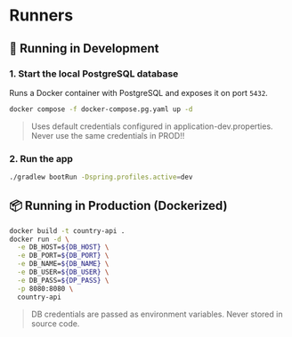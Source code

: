 # Runners

## 🚀 Running in Development

### 1. Start the local PostgreSQL database

Runs a Docker container with PostgreSQL and exposes it on port `5432`.

```bash
docker compose -f docker-compose.pg.yaml up -d
```

> Uses default credentials configured in application-dev.properties.
> Never use the same credentials in PROD!!

### 2. Run the app

```bash
./gradlew bootRun -Dspring.profiles.active=dev
```

## 📦 Running in Production (Dockerized)

```bash
docker build -t country-api .
docker run -d \
  -e DB_HOST=${DB_HOST} \
  -e DB_PORT=${DB_PORT} \
  -e DB_NAME=${DB_NAME} \
  -e DB_USER=${DB_USER} \
  -e DB_PASS=${DP_PASS} \
  -p 8080:8080 \
  country-api
  ```
> DB credentials are passed as environment variables. Never stored in source code.

